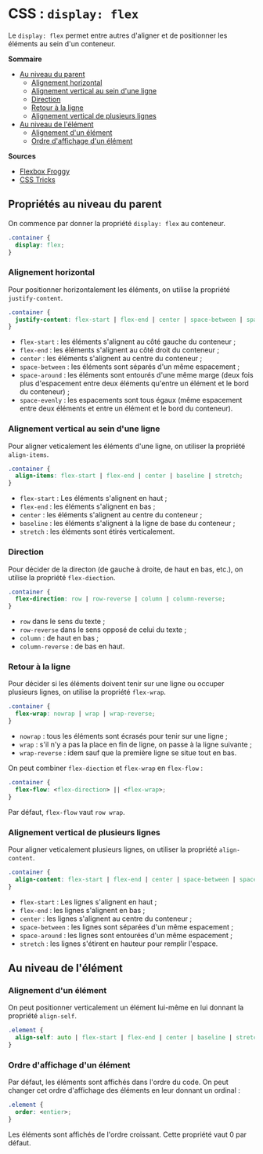 

# CSS : `display: flex`


Le `display: flex` permet entre autres d'aligner et de positionner les éléments
au sein d'un conteneur. 

**Sommaire**

- [Au niveau du parent](#au-niveau-du-parent)
  - [Alignement horizontal](#alignement-horizontal)
  - [Alignement vertical au sein d'une ligne](#alignement-vertical-au-sein-dune-ligne)
  - [Direction](#direction)
  - [Retour à la ligne](#retour-à-la-ligne)
  - [Alignement vertical de plusieurs lignes](#alignement-vertical-de-plusieurs-lignes)
- [Au niveau de l'élément](#au-niveau-de-lélément)
  - [Alignement d'un élément](#alignement-dun-element)
  - [Ordre d'affichage d'un élément](#ordre-daffichage-dun-element)


**Sources**

* [Flexbox Froggy](http://flexboxfroggy.com/#fr)
* [CSS Tricks](https://css-tricks.com/snippets/css/a-guide-to-flexbox/)

## Propriétés au niveau du parent

On commence par donner la propriété `display: flex` au conteneur.

```css
.container {
  display: flex;
}
```

### Alignement horizontal

Pour positionner horizontalement les éléments, on utilise la propriété
`justify-content`.

```css
.container {
  justify-content: flex-start | flex-end | center | space-between | space-around | space-evenly;
}
```

* `flex-start` : les éléments s'alignent au côté gauche du conteneur ;
* `flex-end` : les éléments s'alignent au côté droit du conteneur ;
* `center` : les éléments s'alignent au centre du conteneur ;
* `space-between` : les éléments sont séparés d'un même espacement ;
* `space-around` : les éléments sont entourés d'une même marge (deux fois plus
  d'espacement entre deux éléments qu'entre un élément et le bord du conteneur) ;
* `space-evenly` : les espacements sont tous égaux (même espacement entre deux 
  éléments et entre un élément et le bord du conteneur).

### Alignement vertical au sein d'une ligne

Pour aligner veticalement les éléments d'une ligne, on utiliser la propriété
`align-items`.

```css
.container {
  align-items: flex-start | flex-end | center | baseline | stretch;
}
```

* `flex-start` : Les éléments s'alignent en haut ;
* `flex-end` : les éléments s'alignent en bas ;
* `center` : les éléments s'alignent au centre du conteneur ;
* `baseline` : les éléments s'alignent à la ligne de base du conteneur ;
* `stretch` : les éléments sont étirés verticalement.

### Direction

Pour décider de la directon (de gauche à droite, de haut en bas, etc.),
on utilise la propriété `flex-diection`.

```css
.container {
  flex-direction: row | row-reverse | column | column-reverse;
}
```

* `row` dans le sens du texte ;
* `row-reverse` dans le sens opposé de celui du texte ;
* `column` : de haut en bas ;
* `column-reverse` : de bas en haut.

### Retour à la ligne

Pour décider si les éléments doivent tenir sur une ligne ou occuper plusieurs lignes,
on utilise la propriété `flex-wrap`.

```css
.container {
  flex-wrap: nowrap | wrap | wrap-reverse;
}
```

* `nowrap` : tous les éléments sont écrasés pour tenir sur une ligne ;
* `wrap` : s'il n'y a pas la place en fin de ligne, on passe à la ligne
  suivante ;
* `wrap-reverse` : idem sauf que la première ligne se situe tout en bas.

On peut combiner `flex-diection` et `flex-wrap` en `flex-flow` :

```css
.container {
  flex-flow: <flex-direction> || <flex-wrap>;
}
```

Par défaut, `flex-flow` vaut `row wrap`.

### Alignement vertical de plusieurs lignes

Pour aligner veticalement plusieurs lignes, on utiliser la propriété
`align-content`.

```css
.container {
  align-content: flex-start | flex-end | center | space-between | space-around | stretch;
}
```

* `flex-start` : Les lignes s'alignent en haut ;
* `flex-end` : les lignes s'alignent en bas ;
* `center` : les lignes s'alignent au centre du conteneur ;
* `space-between` : les lignes sont séparées d'un même espacement ;
* `space-around` : les lignes sont entourées d'un même espacement ;
* `stretch` : les lignes s'étirent en hauteur pour remplir l'espace.

## Au niveau de l'élément

### Alignement d'un élément

On peut positionner verticalement un élément lui-même en lui donnant la
propriété `align-self`.

```css
.element {
  align-self: auto | flex-start | flex-end | center | baseline | stretch;
}
```

### Ordre d'affichage d'un élément

Par défaut, les éléments sont affichés dans l'ordre du code. On peut changer
cet ordre d'affichage des éléments en leur donnant un ordinal :

```css
.element {
  order: <entier>;
}
```

Les éléments sont affichés de l'ordre croissant. Cette propriété vaut 0 par défaut.
